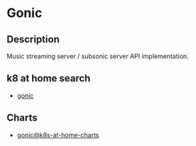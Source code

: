 # Gonic

## Description

Music streaming server / subsonic server API implementation.

## k8 at home search

- [gonic](https://nanne.dev/k8s-at-home-search/#/gonic)

## Charts

- [gonic@k8s-at-home-charts](https://k8s-at-home.com/charts/)
